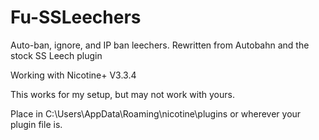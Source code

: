 # Fu-SSLeechers
Auto-ban, ignore, and IP ban leechers. Rewritten from Autobahn and the stock SS Leech plugin

Working with Nicotine+ V3.3.4

This works for my setup, but may not work with yours.

Place in C:\Users<Username>\AppData\Roaming\nicotine\plugins or wherever your plugin file is. 

